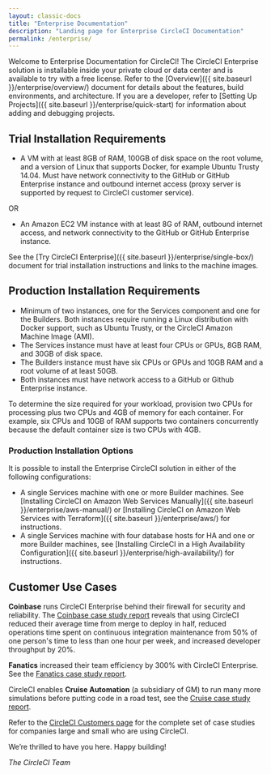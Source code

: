 ```yaml
---
layout: classic-docs
title: "Enterprise Documentation"
description: "Landing page for Enterprise CircleCI Documentation"
permalink: /enterprise/
---
```


Welcome to Enterprise Documentation for CircleCI! The CircleCI Enterprise solution is installable inside your private cloud or data center and is available to try with a free license. Refer to the [Overview]({{ site.baseurl }}/enterprise/overview/) document for details about the features, build environments, and architecture. If you are a developer, refer to [Setting Up Projects]({{ site.baseurl }}/enterprise/quick-start) for information about adding and debugging projects.

## Trial Installation Requirements

- A VM with at least 8GB of RAM, 100GB of disk space on the root volume, and a version of Linux that supports Docker, for example Ubuntu Trusty 14.04. Must have network connectivity to the GitHub or GitHub Enterprise instance and outbound internet access (proxy server is supported by request to CircleCI customer service).  

OR

- An Amazon EC2 VM instance with at least 8G of RAM, outbound internet access, and network connectivity to the GitHub or GitHub Enterprise instance.

See the [Try CircleCI Enterprise]({{ site.baseurl }}/enterprise/single-box/) document for trial installation instructions and links to the machine images.

## Production Installation Requirements

- Minimum of two instances, one for the Services component and one for the Builders. Both instances require running a Linux distribution with Docker support, such as Ubuntu Trusty, or the CircleCI Amazon Machine Image (AMI). 
- The Services instance must have at least four CPUs or GPUs, 8GB RAM, and 30GB of disk space. 
- The Builders instance must have six CPUs or GPUs and 10GB RAM and a root volume of at least 50GB.
- Both instances must have network access to a GitHub or Github Enterprise instance. 

To determine the size required for your workload, provision two CPUs for processing plus two CPUs and 4GB of memory for each container. For example, six CPUs and 10GB of RAM supports two containers concurrently because the default container size is two CPUs with 4GB. 

### Production Installation Options

It is possible to install the Enterprise CircleCI solution in either of the following configurations:

- A single Services machine with one or more Builder machines. See [Installing CircleCI on Amazon Web Services Manually]({{ site.baseurl }}/enterprise/aws-manual/) or [Installing CircleCI on Amazon Web Services with Terraform]({{ site.baseurl }}/enterprise/aws/) for instructions.
- A single Services machine with four database hosts for HA and one or more Builder machines, see [Installing CircleCI in a High Availability Configuration]({{ site.baseurl }}/enterprise/high-availability/) for instructions.

## Customer Use Cases 

**Coinbase** runs CircleCI Enterprise behind their firewall for security and reliability. The [Coinbase case study report](https://circleci.com/customers/coinbase/) reveals that using CircleCI reduced their average time from merge to deploy in half, reduced operations time spent on continuous integration maintenance from 50% of one person's time to less than one hour per week, and increased developer throughput by 20%. 

**Fanatics** increased their team efficiency by 300% with CircleCI Enterprise. See the [Fanatics case study report](https://circleci.com/customers/fanatics/).

CircleCI enables **Cruise Automation** (a subsidiary of GM) to run many more simulations before putting code in a road test, see the [Cruise case study report](https://circleci.com/customers/cruise/).

Refer to the [CircleCI Customers page](https://circleci.com/customers/) for the complete set of case studies for companies large and small who are using CircleCI.

We’re thrilled to have you here. Happy building!

_The CircleCI Team_
